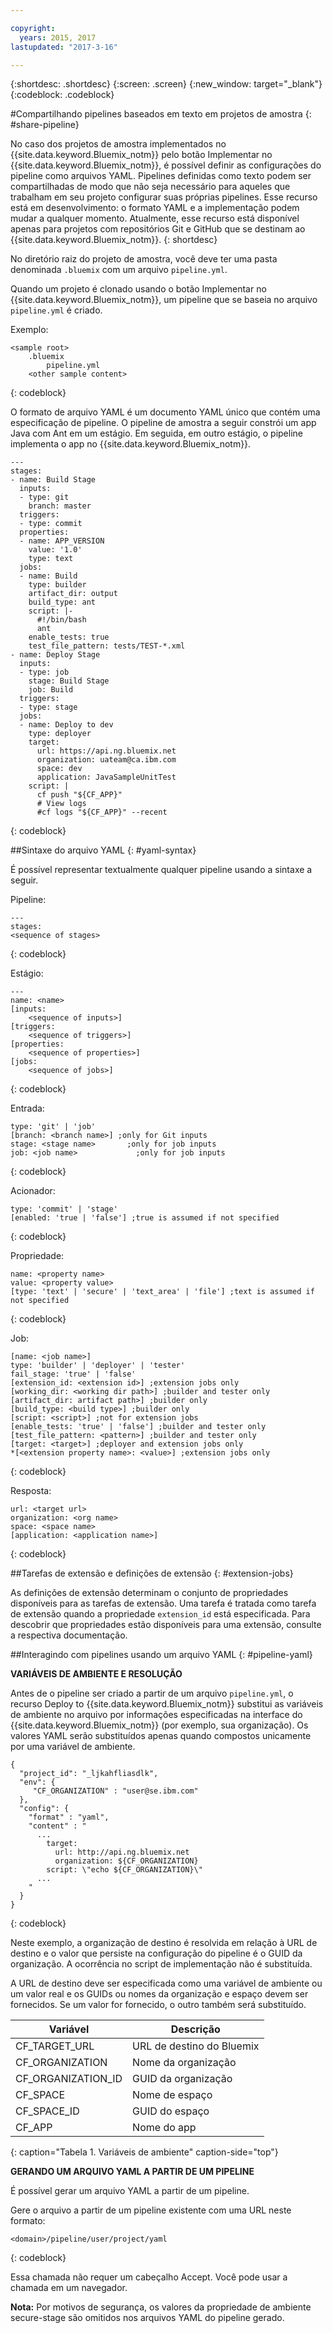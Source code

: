 ```yaml
---

copyright:
  years: 2015, 2017
lastupdated: "2017-3-16"

---
```


{:shortdesc: .shortdesc}
{:screen: .screen}
{:new_window: target="_blank"}
{:codeblock: .codeblock}

#Compartilhando pipelines baseados em texto em projetos de amostra {: #share-pipeline}

No caso dos projetos de amostra implementados no {{site.data.keyword.Bluemix_notm}} pelo botão
Implementar no {{site.data.keyword.Bluemix_notm}}, é possível definir as configurações do pipeline
como arquivos YAML. Pipelines definidas como texto podem ser compartilhadas de modo que não
seja necessário para aqueles que trabalham em seu projeto configurar suas próprias
pipelines. Esse recurso está em desenvolvimento: o formato YAML e a implementação podem
mudar a qualquer momento. Atualmente, esse recurso está disponível apenas para projetos
com repositórios Git e GitHub que se destinam ao
{{site.data.keyword.Bluemix_notm}}. 
{: shortdesc} 

No diretório raiz do projeto de amostra, você deve ter uma pasta denominada
`.bluemix` com um arquivo `pipeline.yml`.

Quando um projeto é clonado usando o botão Implementar no {{site.data.keyword.Bluemix_notm}}, um
pipeline que se baseia no arquivo `pipeline.yml` é criado. 

Exemplo: 
``` 
<sample root>
	.bluemix
		pipeline.yml
	<other sample content>
```
{: codeblock} 

O formato de arquivo YAML é um documento YAML único que contém uma
especificação de pipeline. O pipeline de amostra a seguir
constrói um app Java com Ant em um estágio. Em seguida, em outro estágio, o pipeline implementa o
app no {{site.data.keyword.Bluemix_notm}}. 

``` 
---
stages:
- name: Build Stage
  inputs:
  - type: git
    branch: master
  triggers:
  - type: commit
  properties:
  - name: APP_VERSION
    value: '1.0'
    type: text
  jobs:
  - name: Build
    type: builder
    artifact_dir: output
    build_type: ant
    script: |-
      #!/bin/bash
      ant
    enable_tests: true
    test_file_pattern: tests/TEST-*.xml
- name: Deploy Stage
  inputs:
  - type: job
    stage: Build Stage
    job: Build
  triggers:
  - type: stage
  jobs:
  - name: Deploy to dev
    type: deployer
    target:
      url: https://api.ng.bluemix.net
      organization: uateam@ca.ibm.com
      space: dev
      application: JavaSampleUnitTest
    script: |
      cf push "${CF_APP}"
      # View logs
      #cf logs "${CF_APP}" --recent
```
{: codeblock} 

##Sintaxe do arquivo YAML {: #yaml-syntax}

É possível representar textualmente qualquer pipeline usando a sintaxe a
seguir.

Pipeline:
```
---
stages:
<sequence of stages>
```
{: codeblock} 

Estágio: 
```
---
name: <name>
[inputs: 
	<sequence of inputs>] 
[triggers:   
	<sequence of triggers>] 
[properties:   
	<sequence of properties>] 
[jobs:   
	<sequence of jobs>]
```
{: codeblock} 

Entrada:
```
type: 'git' | 'job'
[branch: <branch name>] ;only for Git inputs
stage: <stage name>		  ;only for job inputs
job: <job name>			   	;only for job inputs
```
{: codeblock} 

Acionador:
```
type: 'commit' | 'stage'
[enabled: 'true | 'false'] ;true is assumed if not specified
```
{: codeblock} 	
	
Propriedade:
```
name: <property name>
value: <property value>
[type: 'text' | 'secure' | 'text_area' | 'file'] ;text is assumed if not specified
```
{: codeblock} 

Job:
```
[name: <job name>]
type: 'builder' | 'deployer' | 'tester'
fail_stage: 'true' | 'false'
[extension_id: <extension id>] ;extension jobs only
[working_dir: <working dir path>] ;builder and tester only
[artifact_dir: artifact path>] ;builder only
[build_type: <build type>] ;builder only
[script: <script>] ;not for extension jobs
[enable_tests: 'true' | 'false'] ;builder and tester only
[test_file_pattern: <pattern>] ;builder and tester only
[target: <target>] ;deployer and extension jobs only
*[<extension property name>: <value>] ;extension jobs only
```
{: codeblock} 

Resposta:
```
url: <target url>
organization: <org name>
space: <space name>
[application: <application name>]
```
{: codeblock} 

##Tarefas de extensão e definições de extensão {: #extension-jobs} 

As definições de extensão determinam o conjunto de propriedades disponíveis para
as tarefas de extensão. Uma tarefa é tratada como tarefa de extensão quando a propriedade
`extension_id` está especificada. Para descobrir que propriedades estão
disponíveis para uma extensão, consulte a respectiva documentação. 

##Interagindo com pipelines usando um arquivo YAML {: #pipeline-yaml} 

**VARIÁVEIS DE AMBIENTE E RESOLUÇÃO** 
<!-- Formating for this? -->

Antes de o pipeline ser criado a partir de um arquivo `pipeline.yml`, o recurso Deploy to {{site.data.keyword.Bluemix_notm}} substitui as variáveis de ambiente no arquivo por informações especificadas na interface do {{site.data.keyword.Bluemix_notm}} (por exemplo, sua organização). Os valores YAML
serão substituídos apenas quando compostos unicamente por uma variável de ambiente. 

```
{
  "project_id": "_ljkahfliasdlk",
  "env": {
     "CF_ORGANIZATION" : "user@se.ibm.com"
  },
  "config": {
    "format" : "yaml",
    "content" : "
      ...
        target:
          url: http://api.ng.bluemix.net
          organization: ${CF_ORGANIZATION}
        script: \"echo ${CF_ORGANIZATION}\"                
      ...
    "
  }
}
```
{: codeblock} 

Neste exemplo, a organização de destino é resolvida em relação à URL de
destino e o valor que persiste na configuração do pipeline é o GUID da organização. A
ocorrência no script de implementação não é substituída.

A URL de destino deve ser especificada como uma variável
de ambiente ou um valor real e os GUIDs ou nomes da
organização e espaço devem ser fornecidos. Se um valor for fornecido, o outro
também será substituído.

Variável | Descrição 
---------------- | ---------------- 
CF_TARGET_URL |	URL de destino do Bluemix
CF_ORGANIZATION	| Nome da organização
CF_ORGANIZATION_ID	| GUID da organização
CF_SPACE |	Nome de espaço
CF_SPACE_ID |	GUID do espaço
CF_APP	| Nome do app
{: caption="Tabela 1. Variáveis de ambiente" caption-side="top"}

**GERANDO UM ARQUIVO YAML A PARTIR DE UM PIPELINE** 

É possível gerar um arquivo YAML a partir de um pipeline. 

Gere
o arquivo a partir de um pipeline existente com uma URL neste formato:

```
<domain>/pipeline/user/project/yaml
```
{: codeblock} 

Essa
chamada não requer um cabeçalho Accept. Você pode usar a chamada em um navegador. 

**Nota:** Por motivos de segurança, os valores da propriedade de ambiente secure-stage são omitidos nos arquivos YAML do pipeline gerado. 
